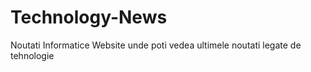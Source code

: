 # Technology-News
Noutati Informatice
Website unde poti vedea ultimele noutati legate de tehnologie
